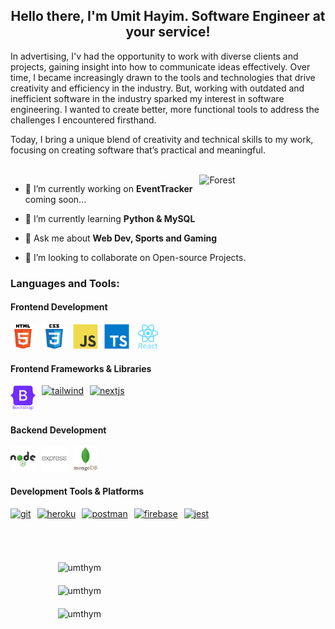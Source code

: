 <h2 align="center">Hello there, I'm Umit Hayim. Software Engineer at your service!</h2>


<p>In advertising, I'v had the opportunity to work with diverse clients and projects, gaining insight into how to communicate ideas effectively. Over time, I became increasingly drawn to the tools and technologies that drive creativity and efficiency in the industry. But, working with outdated and inefficient software in the industry sparked my interest in software engineering. I wanted to create better, more functional tools to address the challenges I encountered firsthand.</p>

<p>Today, I bring a unique blend of creativity and technical skills to my work, focusing on creating software that’s practical and meaningful.</p>
<br>
<img align="right" alt="Forest" width="40%" src="https://media1.tenor.com/m/Kbhrp9yN5Y0AAAAd/sleep-nature.gif">


- 🔭 I’m currently working on **EventTracker** coming soon...
  
- 🌱 I’m currently learning **Python & MySQL**
  
- 💬 Ask me about **Web Dev, Sports and  Gaming**
  
- 🥷 I’m looking to collaborate on Open-source Projects.

<h3 align="left">Languages and Tools:</h3>
<h4>Frontend Development</h4>
<div style="display: flex; flex-wrap: wrap; gap: 10px; margin-bottom: 15px;">
  <a href="https://www.w3.org/html/" target="_blank" rel="noreferrer">
    <img src="https://raw.githubusercontent.com/devicons/devicon/master/icons/html5/html5-original-wordmark.svg" alt="html5" width="40" height="40"/>
  </a> 
  <a href="https://www.w3schools.com/css/" target="_blank" rel="noreferrer">
    <img src="https://raw.githubusercontent.com/devicons/devicon/master/icons/css3/css3-original-wordmark.svg" alt="css3" width="40" height="40"/>
  </a> 
  <a href="https://developer.mozilla.org/en-US/docs/Web/JavaScript" target="_blank" rel="noreferrer">
    <img src="https://raw.githubusercontent.com/devicons/devicon/master/icons/javascript/javascript-original.svg" alt="javascript" width="40" height="40"/>
  </a>
  <a href="https://www.typescriptlang.org/" target="_blank" rel="noreferrer">
    <img src="https://raw.githubusercontent.com/devicons/devicon/master/icons/typescript/typescript-original.svg" alt="typescript" width="40" height="40"/>
  </a>
  <a href="https://reactjs.org/" target="_blank" rel="noreferrer">
    <img src="https://raw.githubusercontent.com/devicons/devicon/master/icons/react/react-original-wordmark.svg" alt="react" width="40" height="40"/>
  </a>
</div>
<h4>Frontend Frameworks & Libraries</h4>
<div style="display: flex; flex-wrap: wrap; gap: 10px; margin-bottom: 15px;">
  <a href="https://getbootstrap.com" target="_blank" rel="noreferrer">
    <img src="https://raw.githubusercontent.com/devicons/devicon/master/icons/bootstrap/bootstrap-plain-wordmark.svg" alt="bootstrap" width="40" height="40"/>
  </a>
  <a href="https://tailwindcss.com/" target="_blank" rel="noreferrer">
    <img src="https://www.vectorlogo.zone/logos/tailwindcss/tailwindcss-icon.svg" alt="tailwind" width="40" height="40"/>
  </a>
  <a href="https://nextjs.org/" target="_blank" rel="noreferrer">
    <img src="https://cdn.worldvectorlogo.com/logos/nextjs-2.svg" alt="nextjs" width="40" height="40"/>
  </a>
</div>
<h4>Backend Development</h4>
<div style="display: flex; flex-wrap: wrap; gap: 10px; margin-bottom: 15px;">
  <a href="https://nodejs.org" target="_blank" rel="noreferrer">
    <img src="https://raw.githubusercontent.com/devicons/devicon/master/icons/nodejs/nodejs-original-wordmark.svg" alt="nodejs" width="40" height="40"/>
  </a>
  <a href="https://expressjs.com" target="_blank" rel="noreferrer">
    <img src="https://raw.githubusercontent.com/devicons/devicon/master/icons/express/express-original-wordmark.svg" alt="express" width="40" height="40"/>
  </a>
  <a href="https://www.mongodb.com/" target="_blank" rel="noreferrer">
    <img src="https://raw.githubusercontent.com/devicons/devicon/master/icons/mongodb/mongodb-original-wordmark.svg" alt="mongodb" width="40" height="40"/>
  </a>
</div>
<h4>Development Tools & Platforms</h4>
<div style="display: flex; flex-wrap: wrap; gap: 10px; margin-bottom: 15px;">
  <a href="https://git-scm.com/" target="_blank" rel="noreferrer">
    <img src="https://www.vectorlogo.zone/logos/git-scm/git-scm-icon.svg" alt="git" width="40" height="40"/>
  </a>
  <a href="https://heroku.com" target="_blank" rel="noreferrer">
    <img src="https://www.vectorlogo.zone/logos/heroku/heroku-icon.svg" alt="heroku" width="40" height="40"/>
  </a>
  <a href="https://postman.com" target="_blank" rel="noreferrer">
    <img src="https://www.vectorlogo.zone/logos/getpostman/getpostman-icon.svg" alt="postman" width="40" height="40"/>
  </a>
  <a href="https://firebase.google.com/" target="_blank" rel="noreferrer">
    <img src="https://www.vectorlogo.zone/logos/firebase/firebase-icon.svg" alt="firebase" width="40" height="40"/>
  </a>
  <a href="https://jestjs.io" target="_blank" rel="noreferrer">
    <img src="https://www.vectorlogo.zone/logos/jestjsio/jestjsio-icon.svg" alt="jest" width="40" height="40"/>
  </a>
</div>

<br><br>

<div style="display: flex; flex-direction: column; align-items: center; gap: 20px; margin-top: 20px;">
  <img width="70%" src="https://github-readme-stats.vercel.app/api/top-langs?username=umthym&show_icons=true&locale=en&layout=compact&theme=dark" alt="umthym" />
  <img width="70%" src="https://github-readme-stats.vercel.app/api?username=umthym&show_icons=true&locale=en&theme=dark" alt="umthym" />
  <img width="70%" src="https://github-readme-streak-stats.herokuapp.com/?user=umthym&theme=dark" alt="umthym" />
</div>
